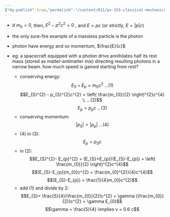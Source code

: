 ```yaml
---
{"dg-publish":true,"permalink":"/content/011/px-155-classical-mechanics-and-special-relativity/special-relativity/px-155-i-relativistic-momentum-mass-and-energy/px-155-i7-massless-particles/","noteIcon":"1","created":"2024-10-01T18:27:09.808+01:00","updated":"2024-11-26T19:59:36.082+00:00"}
---
```


- if $m_{0}=0$, then, $E^{2}-p^{2}c^{2}=0$ , and $E = pc$ (or strictly, $E=|p|c$)
- the only sure-fire example of a massless particle is the photon
- photon have energy and so momentum, $\frac{E}{c}$

- eg: a spacecraft equipped with a photon drive annihilates half its rest mass (stored as matter-antimatter mix) directing resulting photons in a narrow beam. how much speed is gained starting from rest?
	- conserving energy: $$E_{S} + E_{p} = m_{0}c^{2}\; ...(1)$$ $$E_{S}^{2} - p_{S}^{2}c^{2} = \left( \frac{m_{0}}{2} \right)^{2}c^{4} \; ...(2)$$
$$E_{p} = p_{p}c \; ...(3)$$
	- conserving momentum:
$$|p_{S}| = |p_{p}| \; ...(4)$$
	- $(4)$ in $(3)$:
$$E_{p} = p_{S}c$$
	- in $(2)$:
$$E_{S}^{2}- E_{p}^{2} = (E_{S}+E_{p})(E_{S}-E_{p}) = \left( \frac{m_{0}}{2} \right)^{2}c^{4}$$
	$$(E_{S}-E_{p})m_{0}c^{2} = \frac{m_{0}^{2}}{4}c^{4}$$
	$$(E_{S}-E_{p}) = \frac{1}{4}m_{0}c^{2}$$
	- add $(1)$ and divide by $2$:
$$E_{S}= \frac{5}{4}(\frac{m_{0}}{2})c^{2} = \gamma (\frac{m_{0}}{2})c^{2} = \gamma E_{0}$$
	$$\gamma = \frac{5}{4} \implies v = 0.6 c$$
